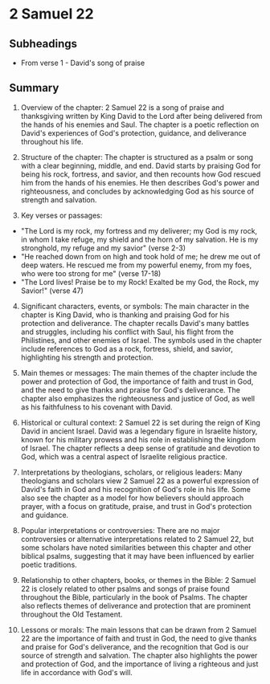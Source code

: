 # 2 Samuel 22

## Subheadings

* From verse 1 - David's song of praise

## Summary

1. Overview of the chapter:
2 Samuel 22 is a song of praise and thanksgiving written by King David to the Lord after being delivered from the hands of his enemies and Saul. The chapter is a poetic reflection on David's experiences of God's protection, guidance, and deliverance throughout his life.

2. Structure of the chapter:
The chapter is structured as a psalm or song with a clear beginning, middle, and end. David starts by praising God for being his rock, fortress, and savior, and then recounts how God rescued him from the hands of his enemies. He then describes God's power and righteousness, and concludes by acknowledging God as his source of strength and salvation.

3. Key verses or passages:
- "The Lord is my rock, my fortress and my deliverer; my God is my rock, in whom I take refuge, my shield and the horn of my salvation. He is my stronghold, my refuge and my savior" (verse 2-3)
- "He reached down from on high and took hold of me; he drew me out of deep waters. He rescued me from my powerful enemy, from my foes, who were too strong for me" (verse 17-18)
- "The Lord lives! Praise be to my Rock! Exalted be my God, the Rock, my Savior!" (verse 47)

4. Significant characters, events, or symbols:
The main character in the chapter is King David, who is thanking and praising God for his protection and deliverance. The chapter recalls David's many battles and struggles, including his conflict with Saul, his flight from the Philistines, and other enemies of Israel. The symbols used in the chapter include references to God as a rock, fortress, shield, and savior, highlighting his strength and protection.

5. Main themes or messages:
The main themes of the chapter include the power and protection of God, the importance of faith and trust in God, and the need to give thanks and praise for God's deliverance. The chapter also emphasizes the righteousness and justice of God, as well as his faithfulness to his covenant with David.

6. Historical or cultural context:
2 Samuel 22 is set during the reign of King David in ancient Israel. David was a legendary figure in Israelite history, known for his military prowess and his role in establishing the kingdom of Israel. The chapter reflects a deep sense of gratitude and devotion to God, which was a central aspect of Israelite religious practice.

7. Interpretations by theologians, scholars, or religious leaders:
Many theologians and scholars view 2 Samuel 22 as a powerful expression of David's faith in God and his recognition of God's role in his life. Some also see the chapter as a model for how believers should approach prayer, with a focus on gratitude, praise, and trust in God's protection and guidance.

8. Popular interpretations or controversies:
There are no major controversies or alternative interpretations related to 2 Samuel 22, but some scholars have noted similarities between this chapter and other biblical psalms, suggesting that it may have been influenced by earlier poetic traditions.

9. Relationship to other chapters, books, or themes in the Bible:
2 Samuel 22 is closely related to other psalms and songs of praise found throughout the Bible, particularly in the book of Psalms. The chapter also reflects themes of deliverance and protection that are prominent throughout the Old Testament.

10. Lessons or morals:
The main lessons that can be drawn from 2 Samuel 22 are the importance of faith and trust in God, the need to give thanks and praise for God's deliverance, and the recognition that God is our source of strength and salvation. The chapter also highlights the power and protection of God, and the importance of living a righteous and just life in accordance with God's will.